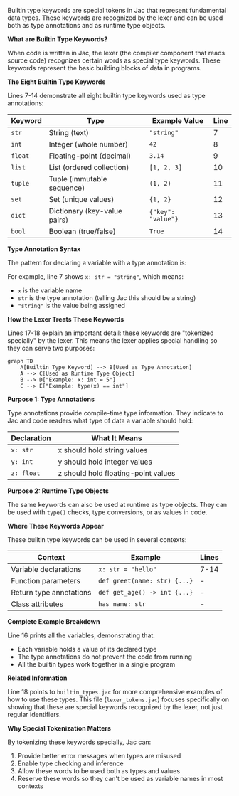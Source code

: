 Builtin type keywords are special tokens in Jac that represent fundamental data types. These keywords are recognized by the lexer and can be used both as type annotations and as runtime type objects.

**What are Builtin Type Keywords?**

When code is written in Jac, the lexer (the compiler component that reads source code) recognizes certain words as special type keywords. These keywords represent the basic building blocks of data in programs.

**The Eight Builtin Type Keywords**

Lines 7-14 demonstrate all eight builtin type keywords used as type annotations:

| Keyword | Type | Example Value | Line |
|---------|------|---------------|------|
| `str` | String (text) | `"string"` | 7 |
| `int` | Integer (whole number) | `42` | 8 |
| `float` | Floating-point (decimal) | `3.14` | 9 |
| `list` | List (ordered collection) | `[1, 2, 3]` | 10 |
| `tuple` | Tuple (immutable sequence) | `(1, 2)` | 11 |
| `set` | Set (unique values) | `{1, 2}` | 12 |
| `dict` | Dictionary (key-value pairs) | `{"key": "value"}` | 13 |
| `bool` | Boolean (true/false) | `True` | 14 |

**Type Annotation Syntax**

The pattern for declaring a variable with a type annotation is:

For example, line 7 shows `x: str = "string"`, which means:
- `x` is the variable name
- `str` is the type annotation (telling Jac this should be a string)
- `"string"` is the value being assigned

**How the Lexer Treats These Keywords**

Lines 17-18 explain an important detail: these keywords are "tokenized specially" by the lexer. This means the lexer applies special handling so they can serve two purposes:

```mermaid
graph TD
    A[Builtin Type Keyword] --> B[Used as Type Annotation]
    A --> C[Used as Runtime Type Object]
    B --> D["Example: x: int = 5"]
    C --> E["Example: type(x) == int"]
```

**Purpose 1: Type Annotations**

Type annotations provide compile-time type information. They indicate to Jac and code readers what type of data a variable should hold:

| Declaration | What It Means |
|-------------|---------------|
| `x: str` | x should hold string values |
| `y: int` | y should hold integer values |
| `z: float` | z should hold floating-point values |

**Purpose 2: Runtime Type Objects**

The same keywords can also be used at runtime as type objects. They can be used with `type()` checks, type conversions, or as values in code.

**Where These Keywords Appear**

These builtin type keywords can be used in several contexts:

| Context | Example | Lines |
|---------|---------|-------|
| Variable declarations | `x: str = "hello"` | 7-14 |
| Function parameters | `def greet(name: str) {...}` | - |
| Return type annotations | `def get_age() -> int {...}` | - |
| Class attributes | `has name: str` | - |

**Complete Example Breakdown**

Line 16 prints all the variables, demonstrating that:
- Each variable holds a value of its declared type
- The type annotations do not prevent the code from running
- All the builtin types work together in a single program

**Related Information**

Line 18 points to `builtin_types.jac` for more comprehensive examples of how to use these types. This file (`lexer_tokens.jac`) focuses specifically on showing that these are special keywords recognized by the lexer, not just regular identifiers.

**Why Special Tokenization Matters**

By tokenizing these keywords specially, Jac can:
1. Provide better error messages when types are misused
2. Enable type checking and inference
3. Allow these words to be used both as types and values
4. Reserve these words so they can't be used as variable names in most contexts
